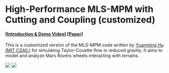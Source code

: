 #  High-Performance MLS-MPM with Cutting and Coupling (customized)
#### [[Introduction & Demo Video](https://www.youtube.com/watch?v=8iyvhGF9f7o)] [[Paper](http://taichi.graphics/wp-content/uploads/2018/05/mls-mpm-cpic.pdf)]

This is a customized version of the MLS-MPM code written by [Yuanming Hu (MIT CSAIL)](http://taichi.graphics/me/) for simulating Taylor-Couette flow in reduced gravity. It aims to model and analyze Mars Rovers wheels interacting with terrains.

<img src="https://github.com/haeriamin/files/blob/master/2.gif"> <img src="https://github.com/haeriamin/files/blob/master/3.gif">
